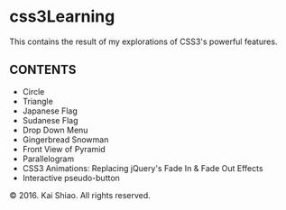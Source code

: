 <h1>css3Learning</h1>
<p>This contains the result of my explorations of CSS3's powerful features.</p>

<h2>CONTENTS</h2>
<ul>
	<li>Circle</li>
	<li>Triangle</li>
	<li>Japanese Flag</li>
	<li>Sudanese Flag</li>
	<li>Drop Down Menu</li>
	<li>Gingerbread Snowman</li>
	<li>Front View of Pyramid</li>
	<li>Parallelogram</li>
	<li>CSS3 Animations: Replacing jQuery's Fade In & Fade Out Effects</li>
	<li>Interactive pseudo-button</li>
</ul>

<footer>&copy; 2016. Kai Shiao. All rights reserved.</footer>